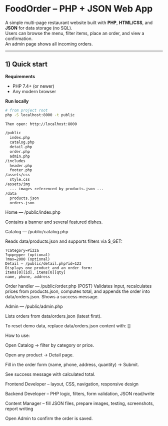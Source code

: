 # FoodOrder – PHP + JSON Web App

A simple multi-page restaurant website built with **PHP**, **HTML/CSS**, and **JSON** for data storage (no SQL).  
Users can browse the menu, filter items, place an order, and view a confirmation.  
An admin page shows all incoming orders.

---

## 1) Quick start

**Requirements**
- PHP 7.4+ (or newer)
- Any modern browser

**Run locally**
```bash
# from project root
php -S localhost:8000 -t public

Then open: http://localhost:8000

/public
  index.php
  catalog.php
  detail.php
  order.php
  admin.php
/includes
  header.php
  footer.php
/assets/css
  style.css
/assets/img
  ... images referenced by products.json ...
/data
  products.json
  orders.json
```

Home — /public/index.php

Contains a banner and several featured dishes.

Catalog — /public/catalog.php

Reads data/products.json and supports filters via $_GET:
```
?category=Pizza
?q=pepper (optional)
?max=2000 (optional)
Detail — /public/detail.php?id=123
Displays one product and an order form:
items[0][id], items[0][qty]
name, phone, address
```

Order handler — /public/order.php (POST)
Validates input, recalculates prices from products.json, computes total,
and appends the order into data/orders.json. Shows a success message.

Admin — /public/admin.php

Lists orders from data/orders.json (latest first).

To reset demo data, replace data/orders.json content with: []

How to use:

Open Catalog → filter by category or price.

Open any product → Detail page.

Fill in the order form (name, phone, address, quantity) → Submit.

See success message with calculated total.


Frontend Developer – layout, CSS, navigation, responsive design

Backend Developer – PHP logic, filters, form validation, JSON read/write

Content Manager – fill JSON files, prepare images, testing, screenshots, report writing

Open Admin to confirm the order is saved.
